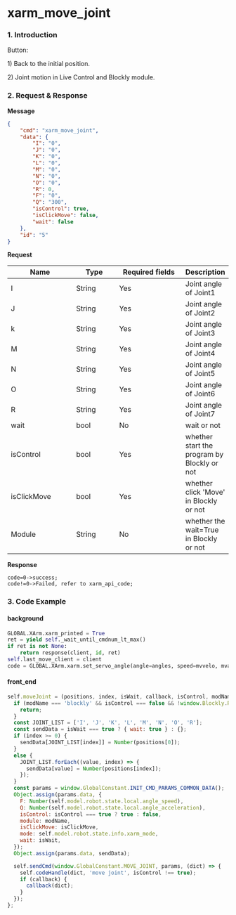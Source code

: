 # xarm\_move\_joint

### 1. Introduction

Button:&#x20;

1\) Back to the initial position.

2\) Joint motion in Live Control and Blockly module.

### 2. Request & Response

**Message**

```json
{
    "cmd": "xarm_move_joint",
    "data": {
        "I": "0",
        "J": "0",
        "K": "0",
        "L": "0",
        "M": "0",
        "N": "0",
        "O": "0",
        "R": 0,
        "F": "0",
        "Q": "300",
        "isControl": true,
        "isClickMove": false,
        "wait": false
    },
    "id": "5"
}
```
**Request**

<table data-full-width="true"><thead><tr><th width="136">Name</th><th width="85">Type</th><th width="140">Required fields</th><th>Description</th></tr></thead><tbody><tr><td>I</td><td>String</td><td>Yes</td><td>Joint angle of Joint1</td></tr><tr><td>J</td><td>String</td><td>Yes</td><td>Joint angle of Joint2</td></tr><tr><td>k</td><td>String</td><td>Yes</td><td>Joint angle of Joint3</td></tr><tr><td>M</td><td>String</td><td>Yes</td><td>Joint angle of Joint4</td></tr><tr><td>N</td><td>String</td><td>Yes</td><td>Joint angle of Joint5</td></tr><tr><td>O</td><td>String</td><td>Yes</td><td>Joint angle of Joint6</td></tr><tr><td>R</td><td>String</td><td>Yes</td><td>Joint angle of Joint7</td></tr><tr><td>wait</td><td>bool</td><td>No</td><td>wait or not</td></tr><tr><td>isControl</td><td>bool</td><td>Yes</td><td>whether start the program by Blockly or not</td></tr><tr><td>isClickMove</td><td>bool</td><td>Yes</td><td>whether click 'Move' in Blockly or not</td></tr><tr><td>Module</td><td>String</td><td>No</td><td>whether the wait=True in Blockly or not</td></tr></tbody></table>

**Response**

```
code=0->success;
code!=0->Failed, refer to xarm_api_code;
```


### 3. Code Example

#### background

```python
GLOBAL.XArm.xarm_printed = True
ret = yield self._wait_until_cmdnum_lt_max()
if ret is not None:
    return response(client, id, ret)
self.last_move_client = client
code = GLOBAL.XArm.xarm.set_servo_angle(angle=angles, speed=mvvelo, mvacc=mvacc, mvtime=mvtime,is_radian=False, wait=False, radius=radius)
```

#### front\_end

```javascript
self.moveJoint = (positions, index, isWait, callback, isControl, modName, isClickMove) => {
  if (modName === 'blockly' && isControl === false && !window.Blockly.Running) {
    return;
  }
  const JOINT_LIST = ['I', 'J', 'K', 'L', 'M', 'N', 'O', 'R'];
  const sendData = isWait === true ? { wait: true } : {};
  if (index >= 0) {
    sendData[JOINT_LIST[index]] = Number(positions[0]);
  }
  else {
    JOINT_LIST.forEach((value, index) => {
      sendData[value] = Number(positions[index]);
    });
  }
  const params = window.GlobalConstant.INIT_CMD_PARAMS_COMMON_DATA();
  Object.assign(params.data, {
    F: Number(self.model.robot.state.local.angle_speed),
    Q: Number(self.model.robot.state.local.angle_acceleration),
    isControl: isControl === true ? true : false,
    module: modName,
    isClickMove: isClickMove,
    mode: self.model.robot.state.info.xarm_mode,
    wait: isWait,
  });
  Object.assign(params.data, sendData);

  self.sendCmd(window.GlobalConstant.MOVE_JOINT, params, (dict) => {
    self.codeHandle(dict, 'move joint', isControl !== true);
    if (callback) {
      callback(dict);
    }
  });
};
```
